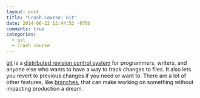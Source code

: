 ```yaml
---
layout: post
title: "Crash Course: Git"
date: 2014-06-22 12:44:52 -0700
comments: true
categories:
  - git
  - crash course
---
```


[git][1] is a [distributed revision control system][2] for programmers,
writers, and anyone else who wants to have a way to track changes to
files.  It also lets you revert to previous changes if you need or want
to.  There are a lot of other features, like [branches][3], that can
make working on something without impacting production a dream.

[1]: http://git-scm.com/ "git"
[2]: http://en.wikipedia.org/wiki/Distributed_revision_control "Distributed Revision Control"
[3]: http://git-scm.com/book/en/Git-Branching-Basic-Branching-and-Merging "Git Branching"
